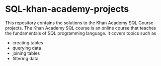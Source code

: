 # SQL-khan-academy-projects
This repository contains the solutions to the Khan Academy SQL Course projects. The Khan Academy SQL course is an online course that teaches the fundamentals of SQL programming language. It covers topics such as 
* creating tables
* querying data
* joining tables
* filtering data
